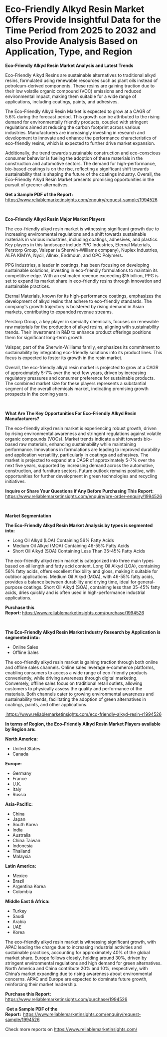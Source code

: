 <p><h1>Eco-Friendly Alkyd Resin Market Offers Provide Insightful Data for the Time Period from 2025 to 2032 and also Provide Analysis Based on Application, Type, and Region</h1></p><p><strong>Eco-Friendly Alkyd Resin Market Analysis and Latest Trends</strong></p>
<p><p>Eco-Friendly Alkyd Resins are sustainable alternatives to traditional alkyd resins, formulated using renewable resources such as plant oils instead of petroleum-derived components. These resins are gaining traction due to their low volatile organic compound (VOC) emissions and reduced environmental impact, making them suitable for a wide range of applications, including coatings, paints, and adhesives.</p><p>The Eco-Friendly Alkyd Resin Market is expected to grow at a CAGR of 5.6% during the forecast period. This growth can be attributed to the rising demand for environmentally friendly products, coupled with stringent regulations aimed at reducing the carbon footprint across various industries. Manufacturers are increasingly investing in research and development to innovate and enhance the performance characteristics of eco-friendly resins, which is expected to further drive market expansion.</p><p>Additionally, the trend towards sustainable construction and eco-conscious consumer behavior is fueling the adoption of these materials in the construction and automotive sectors. The demand for high-performance, bio-based coatings is on the rise, reflecting a significant shift towards sustainability that is shaping the future of the coatings industry. Overall, the Eco-Friendly Alkyd Resin Market presents promising opportunities in the pursuit of greener alternatives.</p></p>
<p><strong>Get a Sample PDF of the Report:&nbsp;</strong> <a href="https://www.reliablemarketinsights.com/enquiry/request-sample/1994526?utm_campaign=2118&utm_medium=2&utm_source=Github&utm_content=ia&utm_term=05022025&utm_id=eco-friendly-alkyd-resin">https://www.reliablemarketinsights.com/enquiry/request-sample/1994526</a></p>
<p>&nbsp;</p>
<p><strong>Eco-Friendly Alkyd Resin Major Market Players</strong></p>
<p><p>The eco-friendly alkyd resin market is witnessing significant growth due to increasing environmental regulations and a shift towards sustainable materials in various industries, including coatings, adhesives, and plastics. Key players in this landscape include PPG Industries, Eternal Materials, Perstorp Group, Valspar (a Sherwin-Williams company), Nuplex Industries, ALFA KIMYA, Nycil, Allnex, Endmoun, and OPC Polymers.</p><p>PPG Industries, a leader in coatings, has been focusing on developing sustainable solutions, investing in eco-friendly formulations to maintain its competitive edge. With an estimated revenue exceeding $15 billion, PPG is set to expand its market share in eco-friendly resins through innovation and sustainable practices.</p><p>Eternal Materials, known for its high-performance coatings, emphasizes the development of alkyd resins that adhere to eco-friendly standards. The company's growth trajectory is bolstered by rising demand in Asian markets, contributing to expanded revenue streams.</p><p>Perstorp Group, a key player in specialty chemicals, focuses on renewable raw materials for the production of alkyd resins, aligning with sustainability trends. Their investment in R&D to enhance product offerings positions them for significant long-term growth.</p><p>Valspar, part of the Sherwin-Williams family, emphasizes its commitment to sustainability by integrating eco-friendly solutions into its product lines. This focus is expected to foster its growth in the resin market.</p><p>Overall, the eco-friendly alkyd resin market is projected to grow at a CAGR of approximately 5-7% over the next few years, driven by increasing regulatory pressures and consumer preference for sustainable products. The combined market size for these players represents a substantial segment of the overall chemicals market, indicating promising growth prospects in the coming years.</p></p>
<p>&nbsp;</p>
<p><strong>What Are The Key Opportunities For Eco-Friendly Alkyd Resin Manufacturers?</strong></p>
<p><p>The eco-friendly alkyd resin market is experiencing robust growth, driven by rising environmental awareness and stringent regulations against volatile organic compounds (VOCs). Market trends indicate a shift towards bio-based raw materials, enhancing sustainability while maintaining performance. Innovations in formulations are leading to improved durability and application versatility, particularly in coatings and adhesives. The market is projected to expand at a CAGR of approximately 5-7% over the next five years, supported by increasing demand across the automotive, construction, and furniture sectors. Future outlook remains positive, with opportunities for further development in green technologies and recycling initiatives.</p></p>
<p><strong>Inquire or Share Your Questions If Any Before Purchasing This Report:</strong> <a href="https://www.reliablemarketinsights.com/enquiry/pre-order-enquiry/1994526?utm_campaign=2118&utm_medium=2&utm_source=Github&utm_content=ia&utm_term=05022025&utm_id=eco-friendly-alkyd-resin">https://www.reliablemarketinsights.com/enquiry/pre-order-enquiry/1994526</a></p>
<p>&nbsp;</p>
<p><strong>Market Segmentation</strong></p>
<p><strong>The Eco-Friendly Alkyd Resin Market Analysis by types is segmented into:</strong></p>
<p><ul><li>Long Oil Alkyd (LOA) Containing 56% Fatty Acids</li><li>Medium Oil Alkyd (MOA) Containing 46-55% Fatty Acids</li><li>Short Oil Alkyd (SOA) Containing Less Than 35-45% Fatty Acids</li></ul></p>
<p><p>The eco-friendly alkyd resin market is categorized into three main types based on oil length and fatty acid content. Long Oil Alkyd (LOA), containing 56% fatty acids, offers excellent flexibility and gloss, making it suitable for outdoor applications. Medium Oil Alkyd (MOA), with 46-55% fatty acids, provides a balance between durability and drying time, ideal for general-purpose coatings. Short Oil Alkyd (SOA), containing less than 35-45% fatty acids, dries quickly and is often used in high-performance industrial applications.</p></p>
<p><strong>Purchase this Report:&nbsp;</strong><a href="https://www.reliablemarketinsights.com/purchase/1994526?utm_campaign=2118&utm_medium=2&utm_source=Github&utm_content=ia&utm_term=05022025&utm_id=eco-friendly-alkyd-resin">https://www.reliablemarketinsights.com/purchase/1994526</a></p>
<p>&nbsp;</p>
<p><strong>The Eco-Friendly Alkyd Resin Market Industry Research by Application is segmented into:</strong></p>
<p><ul><li>Online Sales</li><li>Offline Sales</li></ul></p>
<p><p>The eco-friendly alkyd resin market is gaining traction through both online and offline sales channels. Online sales leverage e-commerce platforms, enabling consumers to access a wide range of eco-friendly products conveniently, while driving awareness through digital marketing. Conversely, offline sales focus on traditional retail outlets, allowing customers to physically assess the quality and performance of the materials. Both channels cater to growing environmental awareness and sustainability trends, facilitating the adoption of green alternatives in coatings, paints, and other applications.</p></p>
<p><a href="https://www.reliablemarketinsights.com/eco-friendly-alkyd-resin-r1994526?utm_campaign=2118&utm_medium=2&utm_source=Github&utm_content=ia&utm_term=05022025&utm_id=eco-friendly-alkyd-resin">&nbsp;https://www.reliablemarketinsights.com/eco-friendly-alkyd-resin-r1994526</a></p>
<p><strong>In terms of Region, the Eco-Friendly Alkyd Resin Market Players available by Region are:</strong></p>
<p>
    <p> <strong> North America: </strong>
        <ul>
            <li>United States</li>
            <li>Canada</li>
        </ul>
        </p> 
    <p> <strong> Europe: </strong>
        <ul>
            <li>Germany</li>
            <li>France</li>
            <li>U.K.</li>
            <li>Italy</li>
            <li>Russia</li>
        </ul>
        </p> 
    <p> <strong> Asia-Pacific: </strong>
        <ul>
            <li>China</li>
            <li>Japan</li>
            <li>South Korea</li>
            <li>India</li>
            <li>Australia</li>
            <li>China Taiwan</li>
            <li>Indonesia</li>
            <li>Thailand</li>
            <li>Malaysia</li>
        </ul>
        </p> 
    <p> <strong> Latin America: </strong>
        <ul>
            <li>Mexico</li>
            <li>Brazil</li>
            <li>Argentina Korea</li>
            <li>Colombia</li>
        </ul>
        </p> 
    <p> <strong> Middle East & Africa: </strong>
        <ul>
            <li>Turkey</li>
            <li>Saudi</li>
            <li>Arabia</li>
            <li>UAE</li>
            <li>Korea</li>
        </ul>
    </p>
    </p>
<p><p>The eco-friendly alkyd resin market is witnessing significant growth, with APAC leading the charge due to increasing industrial activities and sustainable practices, accounting for approximately 40% of the global market share. Europe follows closely, holding around 30%, driven by stringent environmental regulations and high demand for green alternatives. North America and China contribute 20% and 10%, respectively, with China’s market expanding due to rising awareness about environmental concerns. APAC and Europe are expected to dominate future growth, reinforcing their market leadership.</p></p>
<p><strong>Purchase this Report: </strong><a href="https://www.reliablemarketinsights.com/purchase/1994526?utm_campaign=2118&utm_medium=2&utm_source=Github&utm_content=ia&utm_term=05022025&utm_id=eco-friendly-alkyd-resin">https://www.reliablemarketinsights.com/purchase/1994526</a></p>
<p>&nbsp;<strong>Get a Sample PDF of the Report:&nbsp;&nbsp;</strong><a href="https://www.reliablemarketinsights.com/enquiry/request-sample/1994526?utm_campaign=2118&utm_medium=2&utm_source=Github&utm_content=ia&utm_term=05022025&utm_id=eco-friendly-alkyd-resin">https://www.reliablemarketinsights.com/enquiry/request-sample/1994526</a></p>
<p><strong></strong></p>
<p>Check more reports on <a href="https://www.reliablemarketinsights.com/?utm_campaign=2118&utm_medium=2&utm_source=Github&utm_content=ia&utm_term=05022025&utm_id=eco-friendly-alkyd-resin">https://www.reliablemarketinsights.com/</a></p>
